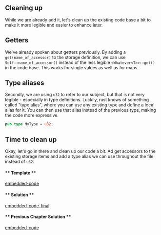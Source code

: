 ## Cleaning up

While we are already add it, let's clean up the existing code base a bit to make it more legible and easier to enhance later.

## Getters

We've already spoken about getters previously. By adding a `get(name_of_accessor)` to the storage definition, we can use `Self::name_of_accessor()` instead of the less legible `<Whatever<T>>::get()` in the code base. This works for single values as well as for maps.

## Type aliases

Secondly, we are using `u32` to refer to our subject, but that is not very legible - especially in type definitions. Luckily, rust knows of something called "type alias", where you can use any existing type and define a local alias for it. You can then use that alias instead of the previous type, making the code more expressive.

``` rust
pub type MyType = u32;
```

## Time to clean up

Okay, let's go in there and clean up our code a bit. Ad get accessors to the existing storage items and add a type alias we can use throughout the file instead of `u32`.

<!-- tabs:start -->

#### ** Template **

[embedded-code](../assets/1.8-template.rs ':include :type=code embed-template')

#### ** Solution **

[embedded-code-final](../assets/1.8-finished-code.rs ':include :type=code embed-final')

#### ** Previous Chapter Solution **

[embedded-code](../assets/1.7-finished-code.rs ':include :type=code embed-previous')

<!-- tabs:end -->
